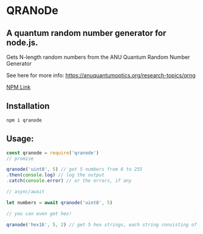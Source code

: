 # QRANoDe

## A quantum random number generator for node.js.
Gets N-length random numbers from the ANU Quantum Random Number Generator

See here for more info: https://anuquantumoptics.org/research-topics/qrng

[NPM Link](https://npmjs.com/package/qranode)


## Installation

`npm i qranode`

## Usage:

```js
const qranode = require('qranode')
// promise

qranode('uint8', 5) // get 5 numbers from 0 to 255
.then(console.log) // log the output
.catch(console.error) // or the errors, if any

// async/await

let numbers = await qranode('uint8', 5)

// you can even get hex!

qranode('hex16', 5, 2) // get 5 hex strings, each string consisting of 2 hex blocks between 0000 and ffff
```
